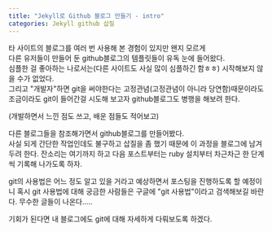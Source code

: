 ```yaml
---
title: "Jekyll로 Github 블로그 만들기 - intro"
categories: Jekyll github 삽질
---
```


타 사이트의 블로그를 여러 번 사용해 본 경험이 있지만 왠지 모르게  
다른 유저들이 만들어 둔 github블로그의 템플릿들이 유독 눈에 들어왔다.  
심플한 걸 좋아하는 나로서는(다른 사이트도 사실 많이 심플하긴 함ㅎㅎ) 시작해보지 않을 수가 없었다.  
그리고 "개발자"하면 git을 써야한다는 고정관념(고정관념이 아니라 당연함)때문이라도 조금이라도 git이 들어간걸 시도해 보고자 github블로그도 병행을 해보려 한다.  

(개발하면서 느낀 점도 쓰고, 배운 점들도 적어보고)  


다른 블로그들을 참조해가면서 github블로그를 만들어봤다.  
사실 되게 간단한 작업인데도 불구하고 삽질을 좀 했기 때문에 이 과정을 블로그에 남겨두려 한다.
잔소리는 여기까지 하고 다음 포스트부터는 ruby 설치부터 차근차근 한 단계씩 기록해 나가도록 하자.


git의 사용법은 어느 정도 알고 있을 거라고 예상하면서 포스팅을 진행하도록 할 예정이니
혹시 git 사용법에 대해 궁금한 사람들은 구글에 "git 사용법"이라고 검색해보길 바란다.
무수한 글들이 나온다.....


기회가 된다면 내 블로그에도 git에 대해 자세하게 다뤄보도록 하겠다.

